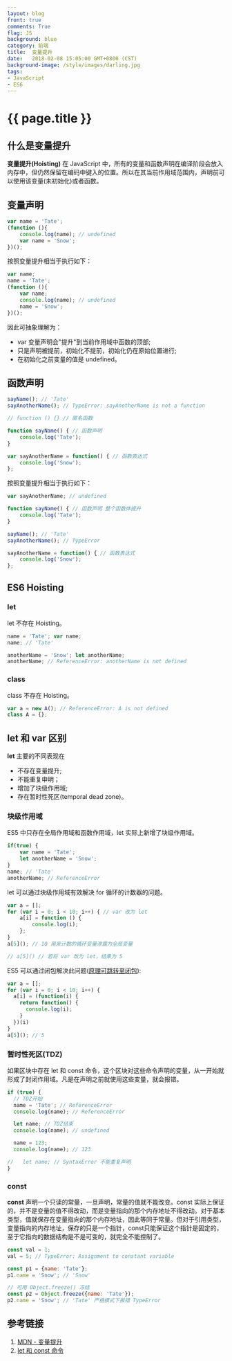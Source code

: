 ```yaml
---
layout: blog
front: true
comments: True
flag: JS
background: blue
category: 前端
title:  变量提升
date:   2018-02-08 15:05:00 GMT+0800 (CST)
background-image: /style/images/darling.jpg
tags:
- JavaScript
- ES6
---
```

# {{ page.title }}

## 什么是变量提升

**变量提升(Hoisting)** 在 JavaScript 中，所有的变量和函数声明在编译阶段会放入内存中，但仍然保留在编码中键入的位置。所以在其当前作用域范围内，声明前可以使用该变量(未初始化)或者函数。

## 变量声明

```js
var name = 'Tate';
(function (){
    console.log(name); // undefined
    var name = 'Snow';
})();
```

按照变量提升相当于执行如下：

```js
var name;
name = 'Tate';
(function (){
    var name;
    console.log(name); // undefined
    name = 'Snow';
})();
```

因此可抽象理解为：

* var 变量声明会"提升"到当前作用域中函数的顶部;
* 只是声明被提前，初始化不提前，初始化仍在原始位置进行;
* 在初始化之前变量的值是 undefined。

## 函数声明

```js
sayName(); // 'Tate'
sayAnotherName(); // TypeError: sayAnotherName is not a function

// function () {} // 匿名函数

function sayName() { // 函数声明
    console.log('Tate');
}

var sayAnotherName = function() { // 函数表达式
    console.log('Snow');
};
```

按照变量提升相当于执行如下：

```js
var sayAnotherName; // undefined

function sayName() { // 函数声明 整个函数体提升
    console.log('Tate');
}

sayName(); // 'Tate'
sayAnotherName(); // TypeError

sayAnotherName = function() { // 函数表达式
    console.log('Snow');
};
```

## ES6 Hoisting

### let

let 不存在 Hoisting。

```js
name = 'Tate'; var name;
name; // 'Tate'

anotherName = 'Snow'; let anotherName;
anotherName; // ReferenceError: anotherName is not defined
```

### class

class 不存在 Hoisting。

```js
var a = new A(); // ReferenceError: A is not defined
class A = {};
```

## let 和 var 区别

**let** 主要的不同表现在

* 不存在变量提升;
* 不能重复申明；
* 增加了块级作用域;
* 存在暂时性死区(temporal dead zone)。

### 块级作用域

ES5 中只存在全局作用域和函数作用域，let 实际上新增了块级作用域。

```js
if(true) {
    var name = 'Tate';
    let anotherName = 'Snow';
}
name; // 'Tate'
anotherName; // ReferenceError
```

let 可以通过块级作用域有效解决 for 循环的计数器的问题。

```js
var a = [];
for (var i = 0; i < 10; i++) { // var 改为 let
    a[i] = function () {
        console.log(i);
    };
}
a[5](); // 10 用来计数的循环变量泄露为全局变量

// a[5]() // 若将 var 改为 let，结果为 5
```

ES5 可以通过闭包解决此问题([原理可跳转至闭包]( {{site.url}}/2018/02/09/js-closure.html )):

```js
var a = [];
for (var i = 0; i < 10; i++) {
  a[i] = (function(i) {
    return function() {
      console.log(i);
    }
  })(i)
}
a[5](); // 5
```

### 暂时性死区(TDZ)

如果区块中存在 let 和 const 命令，这个区块对这些命令声明的变量，从一开始就形成了封闭作用域。凡是在声明之前就使用这些变量，就会报错。

```js
if (true) {
  // TDZ开始
  name = 'Tate'; // ReferenceError
  console.log(name); // ReferenceError

  let name; // TDZ结束
  console.log(name); // undefined

  name = 123;
  console.log(name); // 123

//   let name; // SyntaxError 不能重复声明
}
```

### const

**const** 声明一个只读的常量，一旦声明，常量的值就不能改变。const 实际上保证的，并不是变量的值不得改动，而是变量指向的那个内存地址不得改动。对于基本类型，值就保存在变量指向的那个内存地址，因此等同于常量。但对于引用类型，变量指向的内存地址，保存的只是一个指针，const只能保证这个指针是固定的，至于它指向的数据结构是不是可变的，就完全不能控制了。

```js
const val = 1;
val = 5; // TypeError: Assignment to constant variable

const p1 = {name: 'Tate'};
p1.name = 'Snow'; // 'Snow'

// 可用 Object.freeze() 冻结
const p2 = Object.freeze({name: 'Tate'});
p2.name = 'Snow'; // 'Tate' 严格模式下报错 TypeError
```

## 参考链接

1. [MDN - 变量提升](https://developer.mozilla.org/zh-CN/docs/Glossary/Hoisting)
1. [let 和 const 命令](http://es6.ruanyifeng.com/#docs/let)